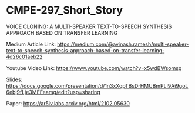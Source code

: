 # CMPE-297_Short_Story


VOICE CLONING: A MULTI-SPEAKER TEXT-TO-SPEECH SYNTHESIS APPROACH BASED ON TRANSFER LEARNING

Medium Article Link: https://medium.com/@avinash.ramesh/multi-speaker-text-to-speech-synthesis-approach-based-on-transfer-learning-4d26c01aeb22

Youtube Video Link: https://www.youtube.com/watch?v=x5wdBWsomsg

Slides: https://docs.google.com/presentation/d/1n3xXqpTBsDrHMUBmPLl9Ai9goL6ebj9fLje3MEFeamg/edit?usp=sharing

Paper: https://ar5iv.labs.arxiv.org/html/2102.05630
